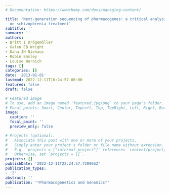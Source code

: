 ```yaml
---
# Documentation: https://wowchemy.com/docs/managing-content/

title: 'Next-generation sequencing of pharmacogenes: a critical analysis focusing
  on schizophrenia treatment'
subtitle: ''
summary: ''
authors:
- Britt I Drögemöller
- Galen EB Wright
- Dana JH Niehaus
- Robin Emsley
- Louise Warnich
tags: []
categories: []
date: '2013-01-01'
lastmod: 2022-12-11T16:24:57-06:00
featured: false
draft: false

# Featured image
# To use, add an image named `featured.jpg/png` to your page's folder.
# Focal points: Smart, Center, TopLeft, Top, TopRight, Left, Right, BottomLeft, Bottom, BottomRight.
image:
  caption: ''
  focal_point: ''
  preview_only: false

# Projects (optional).
#   Associate this post with one or more of your projects.
#   Simply enter your project's folder or file name without extension.
#   E.g. `projects = ["internal-project"]` references `content/project/deep-learning/index.md`.
#   Otherwise, set `projects = []`.
projects: []
publishDate: '2022-12-11T22:24:57.728965Z'
publication_types:
- '2'
abstract: ''
publication: '*Pharmacogenetics and Genomics*'
---
```

